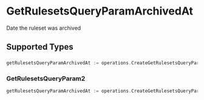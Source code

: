 # GetRulesetsQueryParamArchivedAt

Date the ruleset was archived


## Supported Types

### 

```go
getRulesetsQueryParamArchivedAt := operations.CreateGetRulesetsQueryParamArchivedAtDateTime(time.Time{/* values here */})
```

### GetRulesetsQueryParam2

```go
getRulesetsQueryParamArchivedAt := operations.CreateGetRulesetsQueryParamArchivedAtGetRulesetsQueryParam2(operations.GetRulesetsQueryParam2{/* values here */})
```

